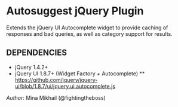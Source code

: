 Autosuggest jQuery Plugin
=========================

Extends the jQuery UI Autocomplete widget to provide caching of responses and bad queries, as well as category support for results.

DEPENDENCIES
------------
* jQuery 1.4.2+
* jQuery UI 1.8.7+ (Widget Factory + Autocomplete)
** https://github.com/jquery/jquery-ui/blob/1.8.7/ui/jquery.ui.autocomplete.js

*Author*: Mina Mikhail (@fightingtheboss)
